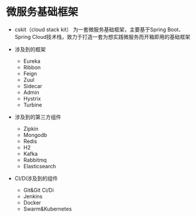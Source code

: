 # 微服务基础框架

* cskit（cloud stack kit） 为一套微服务基础框架，主要基于Spring Boot、Spring Cloud技术栈，致力于打造一套为想实践微服务而开箱即用的基础框架
* 涉及到的框架
   * Eureka 
   * Ribbon
   * Feign
   * Zuul
   * Sidecar
   * Admin
   * Hystrix
   * Turbine
   
* 涉及到的第三方组件
    * Zipkin
    * Mongodb
    * Redis
    * H2
    * Kafka
    * Rabbitmq
    * Elasticsearch
    
 * CI/DI涉及到的组件
    * Git&Git Ci/Di
    * Jenkins
    * Docker
    * Swarm&Kubernetes 